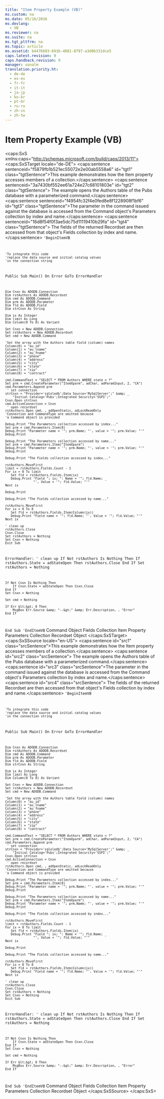 ```yaml
---
title: "Item Property Example (VB)"
ms.custom: na
ms.date: 05/16/2016
ms.devlang: 
  - VB
ms.reviewer: na
ms.suite: na
ms.tgt_pltfrm: na
ms.topic: article
ms.assetid: b4476603-691b-4081-8797-a3d0b331dce5
caps.latest.revision: 9
caps.handback.revision: 9
manager: sonalm
translation.priority.ht: 
  - de-de
  - es-es
  - fr-fr
  - it-it
  - ja-jp
  - ko-kr
  - pt-br
  - ru-ru
  - zh-cn
  - zh-tw
---
```

# Item Property Example (VB)
<?xml version="1.0" encoding="utf-8"?>
<caps:SxS xmlns:caps="http://schemas.microsoft.com/build/caps/2013/11">
  <caps:SxSTarget locale="de-DE">
    <developerReferenceWithoutSyntaxDocument xsi:schemaLocation="http://ddue.schemas.microsoft.com/authoring/2003/5 http://dduestorage.blob.core.windows.net/ddueschema/developer.xsd" xmlns="http://ddue.schemas.microsoft.com/authoring/2003/5" xmlns:xlink="http://www.w3.org/1999/xlink" xmlns:xsi="http://www.w3.org/2001/XMLSchema-instance">
      <introduction>
        <para>
          <caps:sentence sentenceid="f5879fb1b521ec55072e2e00ab5558a6" id="tgt1" class="tgtSentence">This example demonstrates how the <legacyLink xlink:href="e11484bb-c5c7-42d8-9bb8-21572125d727">Item</legacyLink> property accesses members of a collection.</caps:sentence>
          <caps:sentence sentenceid="3a7430bf552ee61a724e27c68101803e" id="tgt2" class="tgtSentence"> The example opens the <legacyBold><legacyItalic>Authors</legacyItalic></legacyBold> table of the <legacyBold><legacyItalic>Pubs</legacyItalic></legacyBold> database with a parameterized command.</caps:sentence>
        </para>
        <para>
          <caps:sentence sentenceid="f4954fc32f4e0fed8e8f1228908f1bf6" id="tgt3" class="tgtSentence">The parameter in the command issued against the database is accessed from the <legacyLink xlink:href="a02c22fb-542d-465e-a629-30fd59dcbebf">Command</legacyLink> object's <legacyLink xlink:href="497cae10-3913-422a-9753-dcbb0a639b1b">Parameters</legacyLink> collection by index and name.</caps:sentence>
          <caps:sentence sentenceid="16d8f54f0f3ae5dc75d11119410b29fa" id="tgt4" class="tgtSentence"> The fields of the returned <legacyLink xlink:href="ede1415f-c3df-4cc5-a05b-2576b2b84b60">Recordset</legacyLink> are then accessed from that object's <legacyLink xlink:href="7c371474-b88f-4730-afa5-44163a0488d5">Fields</legacyLink> collection by index and name.</caps:sentence>
        </para>
        <code>'BeginItemVB

    'To integrate this code
    'replace the data source and initial catalog values
    'in the connection string

Public Sub Main()
    On Error GoTo ErrorHandler

    Dim Cnxn As ADODB.Connection
    Dim rstAuthors As ADODB.Recordset
    Dim cmd As ADODB.Command
    Dim prm As ADODB.Parameter
    Dim fld As ADODB.Field
    Dim strCnxn As String
    
    Dim ix As Integer
    Dim limit As Long
    Dim Column(0 To 8) As Variant
    
    Set Cnxn = New ADODB.Connection
    Set rstAuthors = New ADODB.Recordset
    Set cmd = New ADODB.Command
    
    'Set the array with the Authors table field (column) names
    Column(0) = "au_id"
    Column(1) = "au_lname"
    Column(2) = "au_fname"
    Column(3) = "phone"
    Column(4) = "address"
    Column(5) = "city"
    Column(6) = "state"
    Column(7) = "zip"
    Column(8) = "contract"
    
    cmd.CommandText = "SELECT * FROM Authors WHERE state = ?"
    Set prm = cmd.CreateParameter("ItemXparm", adChar, adParamInput, 2, "CA")
    cmd.Parameters.Append prm
     ' set connection
    strCnxn = "Provider='sqloledb';Data Source='MySqlServer';" &amp; _
        "Initial Catalog='Pubs';Integrated Security='SSPI';"
    Cnxn.Open strCnxn
    cmd.ActiveConnection = Cnxn
     ' open recordset
    rstAuthors.Open cmd, , adOpenStatic, adLockReadOnly
    'Connection and CommandType are omitted because
    'a Command object is provided
    
    Debug.Print "The Parameters collection accessed by index..."
    Set prm = cmd.Parameters.Item(0)
    Debug.Print "Parameter name = '"; prm.Name; "', value = '"; prm.Value; "'"
    Debug.Print
    
    Debug.Print "The Parameters collection accessed by name..."
    Set prm = cmd.Parameters.Item("ItemXparm")
    Debug.Print "Parameter name = '"; prm.Name; "', value = '"; prm.Value; "'"
    Debug.Print
    
    Debug.Print "The Fields collection accessed by index..."
    
    rstAuthors.MoveFirst
    limit = rstAuthors.Fields.Count - 1
    For ix = 0 To limit
       Set fld = rstAuthors.Fields.Item(ix)
       Debug.Print "Field "; ix; ": Name = '"; fld.Name; _
                   "', Value = '"; fld.Value; "'"
    Next ix
    
    Debug.Print
    
    Debug.Print "The Fields collection accessed by name..."
    
    rstAuthors.MoveFirst
    For ix = 0 To 8
       Set fld = rstAuthors.Fields.Item(Column(ix))
       Debug.Print "Field name = '"; fld.Name; "', Value = '"; fld.Value; "'"
    Next ix
    
    ' clean up
    rstAuthors.Close
    Cnxn.Close
    Set rstAuthors = Nothing
    Set Cnxn = Nothing
    Exit Sub
    
ErrorHandler:
    ' clean up
    If Not rstAuthors Is Nothing Then
        If rstAuthors.State = adStateOpen Then rstAuthors.Close
    End If
    Set rstAuthors = Nothing
    
    If Not Cnxn Is Nothing Then
        If Cnxn.State = adStateOpen Then Cnxn.Close
    End If
    Set Cnxn = Nothing
    
    Set cmd = Nothing
    
    If Err &lt;&gt; 0 Then
        MsgBox Err.Source &amp; "--&gt;" &amp; Err.Description, , "Error"
    End If
    
End Sub
'EndItemVB</code>
      </introduction>
      <relatedTopics>
        <link xlink:href="a02c22fb-542d-465e-a629-30fd59dcbebf">Command Object</link>
        <link xlink:href="7c371474-b88f-4730-afa5-44163a0488d5">Fields Collection</link>
        <link xlink:href="e11484bb-c5c7-42d8-9bb8-21572125d727">Item Property</link>
        <link xlink:href="497cae10-3913-422a-9753-dcbb0a639b1b">Parameters Collection</link>
        <link xlink:href="ede1415f-c3df-4cc5-a05b-2576b2b84b60">Recordset Object</link>
      </relatedTopics>
    </developerReferenceWithoutSyntaxDocument>
  </caps:SxSTarget>
  <caps:SxSSource locale="en-US">
    <developerReferenceWithoutSyntaxDocument xsi:schemaLocation="http://ddue.schemas.microsoft.com/authoring/2003/5 http://dduestorage.blob.core.windows.net/ddueschema/developer.xsd" xmlns="http://ddue.schemas.microsoft.com/authoring/2003/5" xmlns:xlink="http://www.w3.org/1999/xlink" xmlns:xsi="http://www.w3.org/2001/XMLSchema-instance">
      <introduction>
        <para>
          <caps:sentence id="src1" class="srcSentence">This example demonstrates how the <legacyLink xlink:href="e11484bb-c5c7-42d8-9bb8-21572125d727">Item</legacyLink> property accesses members of a collection.</caps:sentence>
          <caps:sentence id="src2" class="srcSentence"> The example opens the <legacyBold><legacyItalic>Authors</legacyItalic></legacyBold> table of the <legacyBold><legacyItalic>Pubs</legacyItalic></legacyBold> database with a parameterized command.</caps:sentence>
        </para>
        <para>
          <caps:sentence id="src3" class="srcSentence">The parameter in the command issued against the database is accessed from the <legacyLink xlink:href="a02c22fb-542d-465e-a629-30fd59dcbebf">Command</legacyLink> object's <legacyLink xlink:href="497cae10-3913-422a-9753-dcbb0a639b1b">Parameters</legacyLink> collection by index and name.</caps:sentence>
          <caps:sentence id="src4" class="srcSentence"> The fields of the returned <legacyLink xlink:href="ede1415f-c3df-4cc5-a05b-2576b2b84b60">Recordset</legacyLink> are then accessed from that object's <legacyLink xlink:href="7c371474-b88f-4730-afa5-44163a0488d5">Fields</legacyLink> collection by index and name.</caps:sentence>
        </para>
        <code>'BeginItemVB

    'To integrate this code
    'replace the data source and initial catalog values
    'in the connection string

Public Sub Main()
    On Error GoTo ErrorHandler

    Dim Cnxn As ADODB.Connection
    Dim rstAuthors As ADODB.Recordset
    Dim cmd As ADODB.Command
    Dim prm As ADODB.Parameter
    Dim fld As ADODB.Field
    Dim strCnxn As String
    
    Dim ix As Integer
    Dim limit As Long
    Dim Column(0 To 8) As Variant
    
    Set Cnxn = New ADODB.Connection
    Set rstAuthors = New ADODB.Recordset
    Set cmd = New ADODB.Command
    
    'Set the array with the Authors table field (column) names
    Column(0) = "au_id"
    Column(1) = "au_lname"
    Column(2) = "au_fname"
    Column(3) = "phone"
    Column(4) = "address"
    Column(5) = "city"
    Column(6) = "state"
    Column(7) = "zip"
    Column(8) = "contract"
    
    cmd.CommandText = "SELECT * FROM Authors WHERE state = ?"
    Set prm = cmd.CreateParameter("ItemXparm", adChar, adParamInput, 2, "CA")
    cmd.Parameters.Append prm
     ' set connection
    strCnxn = "Provider='sqloledb';Data Source='MySqlServer';" &amp; _
        "Initial Catalog='Pubs';Integrated Security='SSPI';"
    Cnxn.Open strCnxn
    cmd.ActiveConnection = Cnxn
     ' open recordset
    rstAuthors.Open cmd, , adOpenStatic, adLockReadOnly
    'Connection and CommandType are omitted because
    'a Command object is provided
    
    Debug.Print "The Parameters collection accessed by index..."
    Set prm = cmd.Parameters.Item(0)
    Debug.Print "Parameter name = '"; prm.Name; "', value = '"; prm.Value; "'"
    Debug.Print
    
    Debug.Print "The Parameters collection accessed by name..."
    Set prm = cmd.Parameters.Item("ItemXparm")
    Debug.Print "Parameter name = '"; prm.Name; "', value = '"; prm.Value; "'"
    Debug.Print
    
    Debug.Print "The Fields collection accessed by index..."
    
    rstAuthors.MoveFirst
    limit = rstAuthors.Fields.Count - 1
    For ix = 0 To limit
       Set fld = rstAuthors.Fields.Item(ix)
       Debug.Print "Field "; ix; ": Name = '"; fld.Name; _
                   "', Value = '"; fld.Value; "'"
    Next ix
    
    Debug.Print
    
    Debug.Print "The Fields collection accessed by name..."
    
    rstAuthors.MoveFirst
    For ix = 0 To 8
       Set fld = rstAuthors.Fields.Item(Column(ix))
       Debug.Print "Field name = '"; fld.Name; "', Value = '"; fld.Value; "'"
    Next ix
    
    ' clean up
    rstAuthors.Close
    Cnxn.Close
    Set rstAuthors = Nothing
    Set Cnxn = Nothing
    Exit Sub
    
ErrorHandler:
    ' clean up
    If Not rstAuthors Is Nothing Then
        If rstAuthors.State = adStateOpen Then rstAuthors.Close
    End If
    Set rstAuthors = Nothing
    
    If Not Cnxn Is Nothing Then
        If Cnxn.State = adStateOpen Then Cnxn.Close
    End If
    Set Cnxn = Nothing
    
    Set cmd = Nothing
    
    If Err &lt;&gt; 0 Then
        MsgBox Err.Source &amp; "--&gt;" &amp; Err.Description, , "Error"
    End If
    
End Sub
'EndItemVB</code>
      </introduction>
      <relatedTopics>
        <link xlink:href="a02c22fb-542d-465e-a629-30fd59dcbebf">Command Object</link>
        <link xlink:href="7c371474-b88f-4730-afa5-44163a0488d5">Fields Collection</link>
        <link xlink:href="e11484bb-c5c7-42d8-9bb8-21572125d727">Item Property</link>
        <link xlink:href="497cae10-3913-422a-9753-dcbb0a639b1b">Parameters Collection</link>
        <link xlink:href="ede1415f-c3df-4cc5-a05b-2576b2b84b60">Recordset Object</link>
      </relatedTopics>
    </developerReferenceWithoutSyntaxDocument>
  </caps:SxSSource>
</caps:SxS>